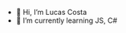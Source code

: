 - 👋 Hi, I’m Lucas Costa
- 🌱 I’m currently learning JS, C#

<!---
LucasFdaCosta/LucasFdaCosta is a ✨ special ✨ repository because its `README.md` (this file) appears on your GitHub profile.
You can click the Preview link to take a look at your changes.
--->
